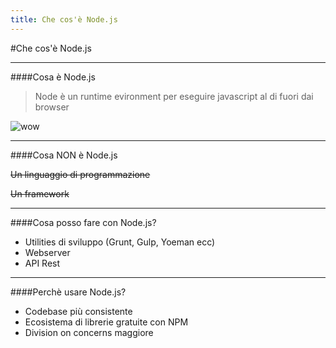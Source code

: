 ```yaml
---
title: Che cos'è Node.js
---
```


#Che cos'è Node.js

---

####Cosa è Node.js

> Node è un runtime evironment per eseguire javascript al di fuori dai browser


![wow](https://media1.tenor.com/images/e5dab3697b62150a3b5b0f4b1a1f76f5/tenor.gif?itemid=5571450)

---

####Cosa NON è Node.js


~~Un linguaggio di programmazione~~

~~Un framework~~
 
---

####Cosa posso fare con Node.js?

- Utilities di sviluppo (Grunt, Gulp, Yoeman ecc)
- Webserver
- API Rest

---


####Perchè usare Node.js?

- Codebase più consistente
- Ecosistema di librerie gratuite con NPM
- Division on concerns maggiore



